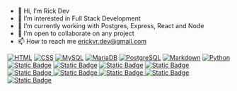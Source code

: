- 👋 Hi, I’m Rick Dev
- 👀 I’m interested in Full Stack Development
- 🌱 I’m currently working with Postgres, Express, React and Node
- 💞️ I’m open to collaborate on any project
- 📫 How to reach me erickvr.dev@gmail.com

[![HTML](https://img.shields.io/badge/HTML5-06283D?style=for-the-badge&logo=HTML5&logoColor=white&labelColor=FF4C29)]()
[![CSS](https://img.shields.io/badge/CSS3-06283D?style=for-the-badge&logo=CSS3&logoColor=white&labelColor=7FBCD2)]()
[![MySQL](https://img.shields.io/badge/MySQL-06283D?style=for-the-badge&logo=mysql&logoColor=white&labelColor=256D85)]()
[![MariaDB](https://img.shields.io/badge/MariaDB-06283D?style=for-the-badge&logo=MariaDB&logoColor=white&labelColor=47B5FF)]()
[![PostgreSQL](https://img.shields.io/badge/PostgreSQL-06283D?style=for-the-badge&logo=PostgreSQL&logoColor=white&labelColor=FD841F)]()
[![Markdown](https://img.shields.io/badge/Markdown-06283D?style=for-the-badge&logo=Markdown&logoColor=white&labelColor=346751)]()
[![Python](https://img.shields.io/badge/Python-06283D?style=for-the-badge&logo=Python&logoColor=white&labelColor=24AA85)]()
[![Static Badge](https://img.shields.io/badge/Node.js-06283D?style=for-the-badge&logo=nodedotjs&logoColor=white&labelColor=339933)]()
[![Static Badge](https://img.shields.io/badge/Express-06283D?style=for-the-badge&logo=express&logoColor=white&labelColor=5C73E7)]()
[![Static Badge](https://img.shields.io/badge/EJS-06283D?style=for-the-badge&logo=ejs&logoColor=white&labelColor=DD4B39)]()
[![Static Badge](https://img.shields.io/badge/Bootstrap-06283D?style=for-the-badge&logo=bootstrap&logoColor=white&labelColor=7952B3)
]()
[![Static Badge](https://img.shields.io/badge/Javascript-06283D?style=for-the-badge&logo=javascript&logoColor=white&labelColor=F7DF1E)
]()
[![Static Badge](https://img.shields.io/badge/jQuery-06283D?style=for-the-badge&logo=jquery&logoColor=white&labelColor=0769AD)
]()
[![Static Badge](https://img.shields.io/badge/Git-06283D?style=for-the-badge&logo=Git&logoColor=white&labelColor=F05032)
]()
[![Static Badge](https://img.shields.io/badge/Github-06283D?style=for-the-badge&logo=github&logoColor=white&labelColor=9E95B7)
]()
[![Static Badge](https://img.shields.io/badge/React-06283D?style=for-the-badge&logo=react&logoColor=white&labelColor=61DAFB)
]()


<!---
erickvr2k/erickvr2k is a ✨ special ✨ repository because its `README.md` (this file) appears on your GitHub profile.
You can click the Preview link to take a look at your changes.
--->
